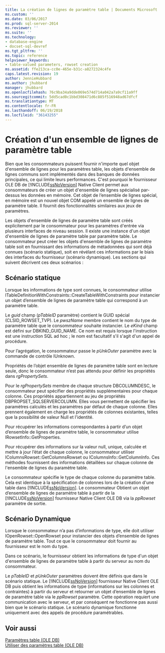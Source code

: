 ```yaml
---
title: La création de lignes de paramètre table | Documents Microsoft
ms.custom: ''
ms.date: 03/06/2017
ms.prod: sql-server-2014
ms.reviewer: ''
ms.suite: ''
ms.technology:
- database-engine
- docset-sql-devref
ms.tgt_pltfrm: ''
ms.topic: reference
helpviewer_keywords:
- table-valued parameters, rowset creation
ms.assetid: ffe213ca-cc0e-465e-b31c-a8272324c4fe
caps.latest.revision: 19
author: JennieHubbard
ms.author: jhubbard
manager: jhubbard
ms.openlocfilehash: 76c9ba34a9dde069e574d714a042a7a9cf11a9ff
ms.sourcegitcommit: 5dd5cad0c1bbd308471d6c885f516948ad67dfcf
ms.translationtype: MT
ms.contentlocale: fr-FR
ms.lasthandoff: 06/19/2018
ms.locfileid: "36143255"
---
```

# <a name="table-valued-parameter-rowset-creation"></a>Création d'un ensemble de lignes de paramètre table
  Bien que les consommateurs puissent fournir n'importe quel objet d'ensemble de lignes pour les paramètres table, les objets d'ensemble de lignes communs sont implémentés dans des banques de données principales, ce qui limite leurs performances. C'est pourquoi le fournisseur OLE DB de [!INCLUDE[ssNoVersion](../../includes/ssnoversion-md.md)] Native Client permet aux consommateurs de créer un objet d'ensemble de lignes spécialisé par-dessus les données en mémoire. Cet objet de l’ensemble de lignes spécial, en mémoire est un nouvel objet COM appelé un ensemble de lignes de paramètre table. Il fournit des fonctionnalités similaires aux jeux de paramètres.  
  
 Les objets d'ensemble de lignes de paramètre table sont créés explicitement par le consommateur pour les paramètres d'entrée via plusieurs interfaces de niveau session. Il existe une instance d'un objet d'ensemble de lignes de paramètre table par paramètre table. Le consommateur peut créer les objets d'ensemble de lignes de paramètre table soit en fournissant des informations de métadonnées qui sont déjà connues (scénario statique), soit en révélant ces informations par le biais des interfaces du fournisseur (scénario dynamique). Les sections qui suivent décrivent ces deux scénarios :  
  
## <a name="static-scenario"></a>Scénario statique  
 Lorsque les informations de type sont connues, le consommateur utilise ITableDefinitionWithConstraints::CreateTableWithConstraints pour instancier un objet d’ensemble de lignes de paramètre table qui correspond à un paramètre table.  
  
 Le *guid* champ (*pTableID* paramètre) contient le GUID spécial (CLSID_ROWSET_TVP). Le *pwszName* membre contient le nom du type de paramètre table que le consommateur souhaite instancier. Le *eKind* champ est défini sur DBKIND_GUID_NAME. Ce nom est requis lorsque l'instruction est une instruction SQL ad hoc ; le nom est facultatif s'il s'agit d'un appel de procédure.  
  
 Pour l’agrégation, le consommateur passe le *pUnkOuter* paramètre avec la commande de contrôle IUnknown.  
  
 Propriétés de l’objet ensemble de lignes de paramètre table sont en lecture seule, donc le consommateur n’est pas attendu pour définir les propriétés dans *rgPropertySets*.  
  
 Pour le *rgPropertySets* membre de chaque structure DBCOLUMNDESC, le consommateur peut spécifier des propriétés supplémentaires pour chaque colonne. Ces propriétés appartiennent au jeu de propriétés DBPROPSET_SQLSERVERCOLUMN. Elles vous permettent de spécifier les paramètres calculés et les paramètres par défaut de chaque colonne. Elles prennent également en charge les propriétés de colonnes existantes, telles que la possibilité de valeur Null et l'identité.  
  
 Pour récupérer les informations correspondantes à partir d’un objet d’ensemble de lignes de paramètre table, le consommateur utilise IRowsetInfo::GetProperties.  
  
 Pour récupérer des informations sur la valeur null, unique, calculée et mettre à jour l’état de chaque colonne, le consommateur utiliser IColumnsRowset::GetColumnsRowset ou IColumnsInfo::GetColumnInfo. Ces méthodes fournissent des informations détaillées sur chaque colonne de l'ensemble de lignes du paramètre table.  
  
 Le consommateur spécifie le type de chaque colonne du paramètre table. Cela est identique à la spécification de colonnes lors de la création d'une table dans [!INCLUDE[ssNoVersion](../../includes/ssnoversion-md.md)]. Le consommateur Obtient un objet d’ensemble de lignes de paramètre table à partir de la [!INCLUDE[ssNoVersion](../../includes/ssnoversion-md.md)] fournisseur Native Client OLE DB via la *ppRowset* paramètre de sortie.  
  
## <a name="dynamic-scenario"></a>Scénario Dynamique  
 Lorsque le consommateur n’a pas d’informations de type, elle doit utiliser IOpenRowset::OpenRowset pour instancier des objets d’ensemble de lignes de paramètre table. Tout ce que le consommateur doit fournir au fournisseur est le nom du type.  
  
 Dans ce scénario, le fournisseur obtient les informations de type d'un objet d'ensemble de lignes de paramètre table à partir du serveur au nom du consommateur.  
  
 Le *pTableID* et *pUnkOuter* paramètres doivent être définis que dans le scénario statique. Le [!INCLUDE[ssNoVersion](../../includes/ssnoversion-md.md)] fournisseur Native Client OLE DB puis obtient les informations de type (informations sur les colonnes et contraintes) à partir du serveur et retourner un objet d’ensemble de lignes de paramètre table via le *ppRowset* paramètre. Cette opération requiert une communication avec le serveur, et par conséquent ne fonctionne pas aussi bien que le scénario statique. Le scénario dynamique fonctionne uniquement avec des appels de procédure paramétrables.  
  
## <a name="see-also"></a>Voir aussi  
 [Paramètres table &#40;OLE DB&#41;](table-valued-parameters-ole-db.md)   
 [Utiliser des paramètres table &#40;OLE DB&#41;](../native-client-ole-db-how-to/use-table-valued-parameters-ole-db.md)  
  
  